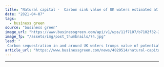```yaml
---
title: "Natural capital -  Carbon sink value of UK waters estimated at £57bn"
date: "2021-04-07"
tags: 
  - business green
source: "business green"
image_url: "https://www.businessgreen.com/api/v1/wps/11f7107/b7102f32-30c1-46e0-a174-9c5706f60a2a/6/cliffs-of-dover-185x114.jpg"
image_fp: "/assets/img/post_thumbnails/74.jpg"
lead: "
 Carbon sequestration in and around UK waters trumps value of potential fossil fuel extraction in these areas, Office for National Statistics estimates ..."
article_url: "https://www.businessgreen.com/news/4029514/natural-capital-carbon-sink-value-uk-waters-estimated-gbp57bn"
---
```


---
